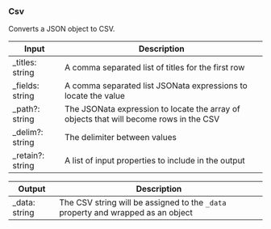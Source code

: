 ### Csv

Converts a JSON object to CSV.

| Input | Description |
| --- | ---  |
| _titles: string | A comma separated list of titles for the first row |
| _fields: string | A comma separated list JSONata expressions to locate the value |
| _path?: string | The JSONata expression to locate the array of objects that will become rows in the CSV |
| _delim?: string | The delimiter between values |
| _retain?: string | A list of input properties to include in the output |

| Output | Description |
| --- | ---  |
| _data: string | The CSV string will be assigned to the `_data` property and wrapped as an object |